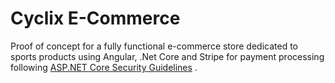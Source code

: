 # Cyclix E-Commerce

Proof of concept for a fully functional e-commerce store dedicated to sports products using Angular, .Net Core and Stripe for payment processing following [ASP.NET Core Security Guidelines](https://docs.microsoft.com/en-us/aspnet/core/security/?view=aspnetcore-3.1) .

